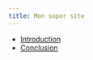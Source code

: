 ```yaml
---
title: Mon super site
---
```


<ul>
    <li>
        <a href="intro.md">Introduction</a>
    </li>
    <li>
        <a href="conclu.md">Conclusion</a>
    </li>
</ul>

